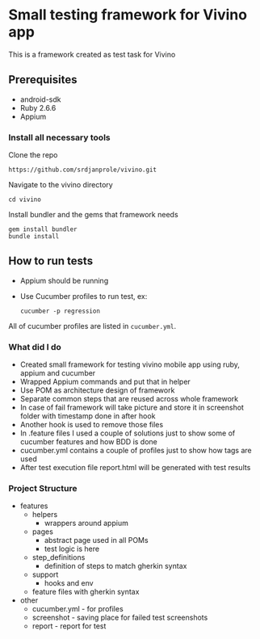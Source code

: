 # Small testing framework for Vivino app

This is a framework created as test task for Vivino

## Prerequisites

- android-sdk
- Ruby 2.6.6
- Appium

### Install all necessary tools

Clone the repo

    https://github.com/srdjanprole/vivino.git

Navigate to the vivino directory

    cd vivino

Install bundler and the gems that framework needs

    gem install bundler
    bundle install

## How to run tests

- Appium should be running

- Use Cucumber profiles to run test, ex:

  `cucumber -p regression`

All of cucumber profiles are listed in `cucumber.yml`.

### What did I do

- Created small framework for testing vivino mobile app using ruby, appium and cucumber
- Wrapped Appium commands and put that in helper
- Use POM as architecture design of framework
- Separate common steps that are reused across whole framework
- In case of fail framework will take picture and store it in screenshot folder with timestamp done in after hook
- Another hook is used to remove those files
- In .feature files I used a couple of solutions just to show some of cucumber features and how BDD is done 
- cucumber.yml contains a couple of profiles just to show how tags are used
- After test execution file report.html will be generated with test results


### Project Structure
* features
    * helpers
        * wrappers around appium
    * pages
        * abstract page used in all POMs
        * test logic is here
    * step_definitions
        * definition of steps to match gherkin syntax
    * support
        * hooks and env
    * feature files with gherkin syntax
* other
    * cucumber.yml - for profiles
    * screenshot - saving place for failed test screenshots 
    * report - report for test